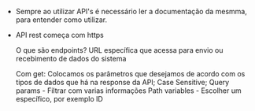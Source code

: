 - Sempre ao utilizar API's é necessário ler a documentação da mesmma, para entender como utilizar.

- API rest começa com https

    O que são endpoints?
        URL específica que acessa para envio ou recebimento de dados do sistema

    Com get:
        Colocamos os parâmetros que desejamos de acordo com os tipos de dados que há na response da API;
        Case Sensitive;
        Query params - Filtrar com varias informações
        Path variables - Escolher um específico, por exemplo ID
